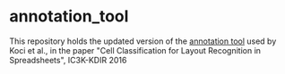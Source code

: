 # annotation_tool
This repository holds the updated version of the [annotation tool](https://github.com/elviskoci/XCellAnnotator) used by Koci et al., in the paper "Cell Classification for Layout Recognition in Spreadsheets", IC3K-KDIR 2016
